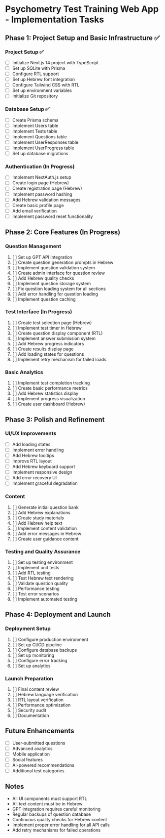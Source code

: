 # Psychometry Test Training Web App - Implementation Tasks

## Phase 1: Project Setup and Basic Infrastructure ✅

### Project Setup ✅
- [ ] Initialize Next.js 14 project with TypeScript
- [ ] Set up SQLite with Prisma
- [ ] Configure RTL support
- [ ] Set up Hebrew font integration
- [ ] Configure Tailwind CSS with RTL
- [ ] Set up environment variables
- [ ] Initialize Git repository

### Database Setup ✅
- [ ] Create Prisma schema
- [ ] Implement Users table
- [ ] Implement Tests table
- [ ] Implement Questions table
- [ ] Implement UserResponses table
- [ ] Implement UserProgress table
- [ ] Set up database migrations

### Authentication (In Progress)
- [ ] Implement NextAuth.js setup
- [ ] Create login page (Hebrew)
- [ ] Create registration page (Hebrew)
- [ ] Implement password hashing
- [ ] Add Hebrew validation messages
- [ ] Create basic profile page
- [ ] Add email verification
- [ ] Implement password reset functionality

## Phase 2: Core Features (In Progress)

### Question Management
1. [ ] Set up GPT API integration
2. [ ] Create question generation prompts in Hebrew
3. [ ] Implement question validation system
4. [ ] Create admin interface for question review
5. [ ] Add Hebrew quality checks
6. [ ] Implement question storage system
7. [ ] Fix question loading system for all sections
8. [ ] Add error handling for question loading
9. [ ] Implement question caching

### Test Interface (In Progress)
1. [ ] Create test selection page (Hebrew)
2. [ ] Implement test timer in Hebrew
3. [ ] Create question display component (RTL)
4. [ ] Implement answer submission system
5. [ ] Add Hebrew progress indicators
6. [ ] Create results display page
7. [ ] Add loading states for questions
8. [ ] Implement retry mechanism for failed loads

### Basic Analytics
1. [ ] Implement test completion tracking
2. [ ] Create basic performance metrics
3. [ ] Add Hebrew statistics display
4. [ ] Implement progress visualization
5. [ ] Create user dashboard (Hebrew)

## Phase 3: Polish and Refinement

### UI/UX Improvements
- [ ] Add loading states
- [ ] Implement error handling
- [ ] Add Hebrew tooltips
- [ ] Improve RTL layout
- [ ] Add Hebrew keyboard support
- [ ] Implement responsive design
- [ ] Add error recovery UI
- [ ] Implement graceful degradation

### Content
1. [ ] Generate initial question bank
2. [ ] Add Hebrew explanations
3. [ ] Create study materials
4. [ ] Add Hebrew help text
5. [ ] Implement content validation
6. [ ] Add error messages in Hebrew
7. [ ] Create user guidance content

### Testing and Quality Assurance
1. [ ] Set up testing environment
2. [ ] Implement unit tests
3. [ ] Add RTL testing
4. [ ] Test Hebrew text rendering
5. [ ] Validate question quality
6. [ ] Performance testing
7. [ ] Test error scenarios
8. [ ] Implement automated testing

## Phase 4: Deployment and Launch

### Deployment Setup
1. [ ] Configure production environment
2. [ ] Set up CI/CD pipeline
3. [ ] Configure database backups
4. [ ] Set up monitoring
5. [ ] Configure error tracking
6. [ ] Set up analytics

### Launch Preparation
1. [ ] Final content review
2. [ ] Hebrew language verification
3. [ ] RTL layout verification
4. [ ] Performance optimization
5. [ ] Security audit
6. [ ] Documentation

## Future Enhancements
- [ ] User-submitted questions
- [ ] Advanced analytics
- [ ] Mobile application
- [ ] Social features
- [ ] AI-powered recommendations
- [ ] Additional test categories

## Notes
- All UI components must support RTL
- All text content must be in Hebrew
- GPT integration requires careful monitoring
- Regular backups of question database
- Continuous quality checks for Hebrew content
- Implement proper error handling for all API calls
- Add retry mechanisms for failed operations 